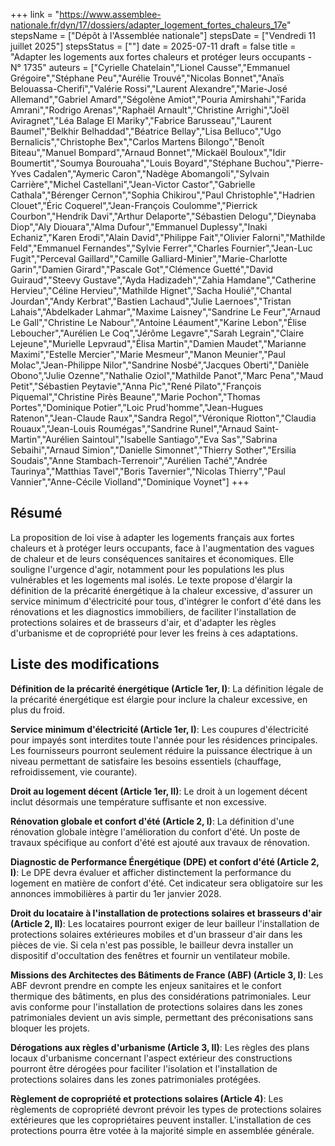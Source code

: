 +++
link = "https://www.assemblee-nationale.fr/dyn/17/dossiers/adapter_logement_fortes_chaleurs_17e"
stepsName = ["Dépôt à l'Assemblée nationale"]
stepsDate = ["Vendredi 11 juillet 2025"]
stepsStatus = [""]
date = 2025-07-11
draft = false
title = "Adapter les logements aux fortes chaleurs et protéger leurs occupants - N° 1735"
auteurs = ["Cyrielle Chatelain","Lionel Causse","Emmanuel Grégoire","Stéphane Peu","Aurélie Trouvé","Nicolas Bonnet","Anaïs Belouassa-Cherifi","Valérie Rossi","Laurent Alexandre","Marie-José Allemand","Gabriel Amard","Ségolène Amiot","Pouria Amirshahi","Farida Amrani","Rodrigo Arenas","Raphaël Arnault","Christine Arrighi","Joël Aviragnet","Léa Balage El Mariky","Fabrice Barusseau","Laurent Baumel","Belkhir Belhaddad","Béatrice Bellay","Lisa Belluco","Ugo Bernalicis","Christophe Bex","Carlos Martens Bilongo","Benoît Biteau","Manuel Bompard","Arnaud Bonnet","Mickaël Bouloux","Idir Boumertit","Soumya Bourouaha","Louis Boyard","Stéphane Buchou","Pierre-Yves Cadalen","Aymeric Caron","Nadège Abomangoli","Sylvain Carrière","Michel Castellani","Jean-Victor Castor","Gabrielle Cathala","Bérenger Cernon","Sophia Chikirou","Paul Christophle","Hadrien Clouet","Éric Coquerel","Jean-François Coulomme","Pierrick Courbon","Hendrik Davi","Arthur Delaporte","Sébastien Delogu","Dieynaba Diop","Aly Diouara","Alma Dufour","Emmanuel Duplessy","Inaki Echaniz","Karen Erodi","Alain David","Philippe Fait","Olivier Falorni","Mathilde Feld","Emmanuel Fernandes","Sylvie Ferrer","Charles Fournier","Jean-Luc Fugit","Perceval Gaillard","Camille Galliard-Minier","Marie-Charlotte Garin","Damien Girard","Pascale Got","Clémence Guetté","David Guiraud","Steevy Gustave","Ayda Hadizadeh","Zahia Hamdane","Catherine Hervieu","Céline Hervieu","Mathilde Hignet","Sacha Houlié","Chantal Jourdan","Andy Kerbrat","Bastien Lachaud","Julie Laernoes","Tristan Lahais","Abdelkader Lahmar","Maxime Laisney","Sandrine Le Feur","Arnaud Le Gall","Christine Le Nabour","Antoine Léaument","Karine Lebon","Élise Leboucher","Aurélien Le Coq","Jérôme Legavre","Sarah Legrain","Claire Lejeune","Murielle Lepvraud","Élisa Martin","Damien Maudet","Marianne Maximi","Estelle Mercier","Marie Mesmeur","Manon Meunier","Paul Molac","Jean-Philippe Nilor","Sandrine Nosbé","Jacques Oberti","Danièle Obono","Julie Ozenne","Nathalie Oziol","Mathilde Panot","Marc Pena","Maud Petit","Sébastien Peytavie","Anna Pic","René Pilato","François Piquemal","Christine Pirès Beaune","Marie Pochon","Thomas Portes","Dominique Potier","Loic Prud'homme","Jean-Hugues Ratenon","Jean-Claude Raux","Sandra Regol","Véronique Riotton","Claudia Rouaux","Jean-Louis Roumégas","Sandrine Runel","Arnaud Saint-Martin","Aurélien Saintoul","Isabelle Santiago","Eva Sas","Sabrina Sebaihi","Arnaud Simion","Danielle Simonnet","Thierry Sother","Ersilia Soudais","Anne Stambach-Terrenoir","Aurélien Taché","Andrée Taurinya","Matthias Tavel","Boris Tavernier","Nicolas Thierry","Paul Vannier","Anne-Cécile Violland","Dominique Voynet"]
+++

## Résumé

La proposition de loi vise à adapter les logements français aux fortes chaleurs et à protéger leurs occupants, face à l'augmentation des vagues de chaleur et de leurs conséquences sanitaires et économiques. Elle souligne l'urgence d'agir, notamment pour les populations les plus vulnérables et les logements mal isolés. Le texte propose d'élargir la définition de la précarité énergétique à la chaleur excessive, d'assurer un service minimum d'électricité pour tous, d'intégrer le confort d'été dans les rénovations et les diagnostics immobiliers, de faciliter l'installation de protections solaires et de brasseurs d'air, et d'adapter les règles d'urbanisme et de copropriété pour lever les freins à ces adaptations.

## Liste des modifications

**Définition de la précarité énergétique (Article 1er, I)**: La définition légale de la précarité énergétique est élargie pour inclure la chaleur excessive, en plus du froid.

**Service minimum d'électricité (Article 1er, I)**: Les coupures d'électricité pour impayés sont interdites toute l'année pour les résidences principales. Les fournisseurs pourront seulement réduire la puissance électrique à un niveau permettant de satisfaire les besoins essentiels (chauffage, refroidissement, vie courante).

**Droit au logement décent (Article 1er, II)**: Le droit à un logement décent inclut désormais une température suffisante et non excessive.

**Rénovation globale et confort d'été (Article 2, I)**: La définition d'une rénovation globale intègre l'amélioration du confort d'été. Un poste de travaux spécifique au confort d'été est ajouté aux travaux de rénovation.

**Diagnostic de Performance Énergétique (DPE) et confort d'été (Article 2, I)**: Le DPE devra évaluer et afficher distinctement la performance du logement en matière de confort d'été. Cet indicateur sera obligatoire sur les annonces immobilières à partir du 1er janvier 2028.

**Droit du locataire à l'installation de protections solaires et brasseurs d'air (Article 2, II)**: Les locataires pourront exiger de leur bailleur l'installation de protections solaires extérieures mobiles et d'un brasseur d'air dans les pièces de vie. Si cela n'est pas possible, le bailleur devra installer un dispositif d'occultation des fenêtres et fournir un ventilateur mobile.

**Missions des Architectes des Bâtiments de France (ABF) (Article 3, I)**: Les ABF devront prendre en compte les enjeux sanitaires et le confort thermique des bâtiments, en plus des considérations patrimoniales. Leur avis conforme pour l'installation de protections solaires dans les zones patrimoniales devient un avis simple, permettant des préconisations sans bloquer les projets.

**Dérogations aux règles d'urbanisme (Article 3, II)**: Les règles des plans locaux d'urbanisme concernant l'aspect extérieur des constructions pourront être dérogées pour faciliter l'isolation et l'installation de protections solaires dans les zones patrimoniales protégées.

**Règlement de copropriété et protections solaires (Article 4)**: Les règlements de copropriété devront prévoir les types de protections solaires extérieures que les copropriétaires peuvent installer. L'installation de ces protections pourra être votée à la majorité simple en assemblée générale.
